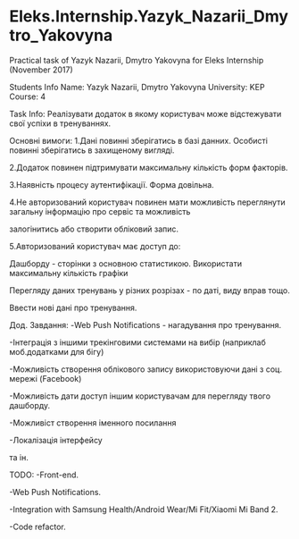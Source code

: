 # Eleks.Internship.Yazyk_Nazarii_Dmytro_Yakovyna

Practical task of Yazyk Nazarii, Dmytro Yakovyna for Eleks Internship (November 2017)

Students Info
Name: Yazyk Nazarii, Dmytro Yakovyna
University: KEP
Course: 4

Task Info:
Реалізувати додаток в якому користувач може відстежувати свої успіхи в тренуваннях.

Основні вимоги:
1.Дані повинні зберігатись в базі данних. Особисті повинні зберігатись в захищеному вигляді.

2.Додаток повинен підтримувати максимальну кількість форм факторів.

3.Наявність процесу аутентифікації. Форма довільна.

4.Не авторизований користувач повинен мати можливість переглянути загальну інформацію про сервіс та можливість

залогінитись або створити обліковий запис.

5.Авторизований користувач має доступ до:

Дашборду - сторінки з основною статистикою. Використати максимальну кількість графіки

 Перегляду даних тренувань у різних розрізах - по даті, виду вправ тощо.
 
 Ввести нові дані про тренування.
 

Дод. Завдання:
-Web Push Notifications - нагадування про тренування.

-Інтеграція з іншими трекінговими системами на вибір (наприклаб моб.додатками для бігу)

-Можливість створення облікового запису використовуючи дані з соц. мережі (Facebook)

-Можливість дати доступ іншим користувачам для перегляду твого дашборду.

-Можливіст створення іменного посилання

-Локалізація інтерфейсу

та ін.


TODO:
-Front-end.

-Web Push Notifications.

-Integration with Samsung Health/Android Wear/Mi Fit/Xiaomi Mi Band 2.

-Code refactor.

